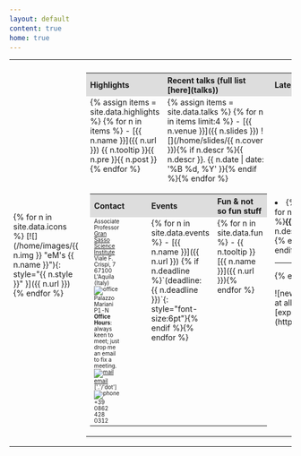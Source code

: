 ```yaml
---
layout: default
content: true
home: true
---
```


<!-- ## ![Fully funded Ph.D. scholarship](images/news.jpeg){:height="20px" width="20px"} -->
<!-- Contact me if you're interested in doing a PhD in the Italian National school in Blockchain and Distributed Ledger Technology. To be advertised soon. -->
<!-- (MSc degree required) -->
<!-- More details at [https://cysec2022.imtlucca.it/](https://cysec2022.imtlucca.it/).  -->

<!--
Emoji stuff at
https://github.com/ikatyang/emoji-cheat-sheet/blob/master/README.md
https://www.fabriziomusacchio.com/blog/2021-08-16-emojis_for_Jekyll/#github-custom-emoji 
-->

<table>
  <tr>
    <th style="width:15%; text-align:left"></th>
    <th style="width:85%; text-align:center"></th>
  </tr>
 <tr>
 <td valign="center" rowspan="2" markdown="1">
   {% for n in site.data.icons %}
[![](/home/images/{{ n.img }} "eM's {{ n.name }}"){: style="{{ n.style }}" }]({{ n.url }}){% endfor %}
 </td>
 <td>
 <table>
  <tr>
    <th style="width:25%; background:#dddddd; text-align:left">Highlights</th>
    <th style="width:60; background:#dddddd; text-align:left" markdown="1">Recent talks (full list [here](talks))</th>
    <th style="width:25%; background:#dddddd; text-align:left">Latest</th>
  </tr>
  <tr>
<td class="quicklinks" valign="top" markdown="1">
{% assign items = site.data.highlights %}
{% for n in items %}
- [{{ n.name }}]({{ n.url }}) <span class="tooltip"><span class="tooltiptext">{{ n.tooltip }}</span>{{ n.pre }}</span>{{ n.post }}{% endfor %}
</td>
<td class="quicklinks" valign="top" markdown="1">
{% assign items = site.data.talks %}
{% for n in items limit:4 %}
- [{{ n.venue }}]({{ n.slides }}) <span class="tooltip"><span class="tooltiptext">![](/home/slides/{{ n.cover }})</span>{% if n.descr %}{{ n.descr }}. {{ n.date | date: '%B %d, %Y' }}{% endif %}</span>{% endfor %}
</td>
<td class="latest" rowspan="2">
<div class="scroll" markdown="1">
<li>
{% assign items = site.data.news %}
{% for n in items %}
{% if forloop.index <= 10 %}<b>{{ n.date | date: '%B %d, %Y' }}</b>: {{ n.descr }} {% if n.url %} see [{{ n.url }}](here) {% endif %}
{% else %} {% break %} {% endif%}<hr>{% endfor %}</li></div>
<p class="news" markdown="1">![news](images/news.jpeg)We are recruiting at all levels, if interested send us your [expression of interest](https://cs.gssi.it/emilio.tuosto/slides/eoi.txt)!</p>
  </td>
  </tr>
  <tr>
  <td colspan="2"> 
<table>
  <tr>
    <th style="width:25%; text-align:left; background:#dddddd;">Contact</th>
    <th style="width:30%; text-align:left; background:#dddddd;">Events</th>
    <th style="width:45%; text-align:left; background:#dddddd;">Fun & not so fun stuff</th>
  </tr>
  <tr>
    <td valign="top" style="padding-right: 50px;" markdown="1">
<div style="font-size:70%">
    Associate Professor
	<br/><a href="https://www.gssi.it">Gran Sasso Science Institute</a>
	<br/>Viale F. Crispi, 7
	<br/>67100 L'Aquila (Italy)
	<br/><img alt="office" src="/home/images/office.jpg" width="10%"  title="office"/>Palazzo Mariani P1-N
	<br/><b>Office Hours</b>: always keen to meet; just drop me an email to fix a meeting.
	<br/><a href="mailto:emiliodottuosto@gssi.it"><img alt="mail" src="/home/images/email.jpg" width="20%"  title="mail"/>email</a> ['.'/'dot']
	<br/><img alt="phone" src="/home/images/phone.png" width="10%" title="phone"/>+39 0862 428 0312
</div>
</td>
<td valign="top">
<div class="fun" markdown="1">
{% for n in site.data.events %}
- [{{ n.name }}]({{ n.url }}) {% if n.deadline %}`(deadline: {{ n.deadline }})`{: style="font-size:6pt"}{% endif %}{% endfor %}
</div>
</td>
<td valign="top">
<div class="fun" markdown="1">
{% for n in site.data.fun %}
- <span class="tooltip"><span class="tooltiptext">{{ n.tooltip }}</span>[{{ n.name }}]({{ n.url }})</span>{% endfor %}
</div>
</td>
</tr>
</table>
  </td>
  </tr>
</table>
</td>
</tr>
</table>

[comment]: <> (Keywords: Formal methods, behavioural specifications, choreographies, models of concurrency and distributions)
